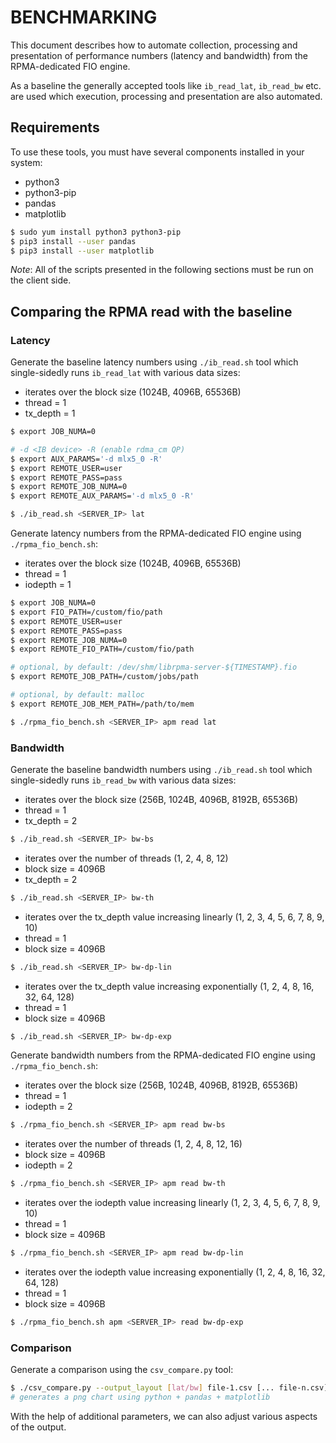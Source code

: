 # BENCHMARKING

This document describes how to automate collection, processing and presentation of performance numbers (latency and bandwidth) from the RPMA-dedicated FIO engine.

As a baseline the generally accepted tools like `ib_read_lat`, `ib_read_bw` etc. are used which execution, processing and presentation are also automated.

## Requirements

To use these tools, you must have several components installed in your system:
 - python3
 - python3-pip
 - pandas
 - matplotlib

```sh
$ sudo yum install python3 python3-pip
$ pip3 install --user pandas
$ pip3 install --user matplotlib
```

*Note*: All of the scripts presented in the following sections must be run on the client side.

## Comparing the RPMA read with the baseline

### Latency

Generate the baseline latency numbers using `./ib_read.sh` tool which single-sidedly runs `ib_read_lat` with various data sizes:
 - iterates over the block size (1024B, 4096B, 65536B)
 - thread = 1
 - tx_depth = 1

```sh
$ export JOB_NUMA=0

# -d <IB device> -R (enable rdma_cm QP)
$ export AUX_PARAMS='-d mlx5_0 -R'
$ export REMOTE_USER=user
$ export REMOTE_PASS=pass
$ export REMOTE_JOB_NUMA=0
$ export REMOTE_AUX_PARAMS='-d mlx5_0 -R'

$ ./ib_read.sh <SERVER_IP> lat
```

Generate latency numbers from the RPMA-dedicated FIO engine using `./rpma_fio_bench.sh`:
 - iterates over the block size (1024B, 4096B, 65536B)
 - thread = 1
 - iodepth = 1

```sh
$ export JOB_NUMA=0
$ export FIO_PATH=/custom/fio/path
$ export REMOTE_USER=user
$ export REMOTE_PASS=pass
$ export REMOTE_JOB_NUMA=0
$ export REMOTE_FIO_PATH=/custom/fio/path

# optional, by default: /dev/shm/librpma-server-${TIMESTAMP}.fio
$ export REMOTE_JOB_PATH=/custom/jobs/path

# optional, by default: malloc
$ export REMOTE_JOB_MEM_PATH=/path/to/mem

$ ./rpma_fio_bench.sh <SERVER_IP> apm read lat
```

### Bandwidth

Generate the baseline bandwidth numbers using `./ib_read.sh` tool which single-sidedly runs `ib_read_bw` with various data sizes:

 - iterates over the block size (256B, 1024B, 4096B, 8192B, 65536B)
 - thread = 1
 - tx_depth = 2

```sh
$ ./ib_read.sh <SERVER_IP> bw-bs
```

 - iterates over the number of threads (1, 2, 4, 8, 12)
 - block size = 4096B
 - tx_depth = 2

```sh
$ ./ib_read.sh <SERVER_IP> bw-th
```

 - iterates over the tx_depth value increasing linearly (1, 2, 3, 4, 5, 6, 7, 8, 9, 10)
 - thread = 1
 - block size = 4096B

```sh
$ ./ib_read.sh <SERVER_IP> bw-dp-lin
```

 - iterates over the tx_depth value increasing exponentially (1, 2, 4, 8, 16, 32, 64, 128)
 - thread = 1
 - block size = 4096B

```sh
$ ./ib_read.sh <SERVER_IP> bw-dp-exp
```

Generate bandwidth numbers from the RPMA-dedicated FIO engine using `./rpma_fio_bench.sh`:

 - iterates over the block size (256B, 1024B, 4096B, 8192B, 65536B)
 - thread = 1
 - iodepth = 2

```sh
$ ./rpma_fio_bench.sh <SERVER_IP> apm read bw-bs
```

 - iterates over the number of threads (1, 2, 4, 8, 12, 16)
 - block size = 4096B
 - iodepth = 2

```sh
$ ./rpma_fio_bench.sh <SERVER_IP> apm read bw-th
```
 - iterates over the iodepth value increasing linearly (1, 2, 3, 4, 5, 6, 7, 8, 9, 10)
 - thread = 1
 - block size = 4096B

```sh
$ ./rpma_fio_bench.sh <SERVER_IP> apm read bw-dp-lin
```

 - iterates over the iodepth value increasing exponentially (1, 2, 4, 8, 16, 32, 64, 128)
 - thread = 1
 - block size = 4096B

```sh
$ ./rpma_fio_bench.sh apm <SERVER_IP> read bw-dp-exp
```

### Comparison

Generate a comparison using the `csv_compare.py` tool:

```sh
$ ./csv_compare.py --output_layout [lat/bw] file-1.csv [... file-n.csv]
# generates a png chart using python + pandas + matplotlib
```

With the help of additional parameters, we can also adjust various aspects of the output.
